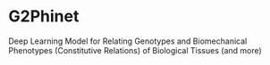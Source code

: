 # G2Phinet
Deep Learning Model for Relating Genotypes and Biomechanical Phenotypes (Constitutive Relations) of Biological Tissues (and more)
